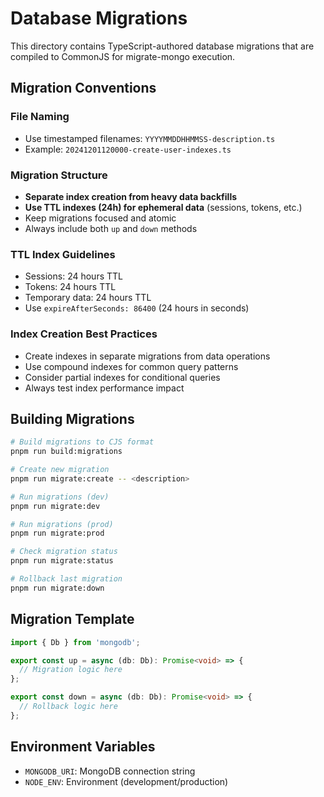 # Database Migrations

This directory contains TypeScript-authored database migrations that are compiled to CommonJS for migrate-mongo execution.

## Migration Conventions

### File Naming
- Use timestamped filenames: `YYYYMMDDHHMMSS-description.ts`
- Example: `20241201120000-create-user-indexes.ts`

### Migration Structure
- **Separate index creation from heavy data backfills**
- **Use TTL indexes (24h) for ephemeral data** (sessions, tokens, etc.)
- Keep migrations focused and atomic
- Always include both `up` and `down` methods

### TTL Index Guidelines
- Sessions: 24 hours TTL
- Tokens: 24 hours TTL  
- Temporary data: 24 hours TTL
- Use `expireAfterSeconds: 86400` (24 hours in seconds)

### Index Creation Best Practices
- Create indexes in separate migrations from data operations
- Use compound indexes for common query patterns
- Consider partial indexes for conditional queries
- Always test index performance impact

## Building Migrations

```bash
# Build migrations to CJS format
pnpm run build:migrations

# Create new migration
pnpm run migrate:create -- <description>

# Run migrations (dev)
pnpm run migrate:dev

# Run migrations (prod)
pnpm run migrate:prod

# Check migration status
pnpm run migrate:status

# Rollback last migration
pnpm run migrate:down
```

## Migration Template

```typescript
import { Db } from 'mongodb';

export const up = async (db: Db): Promise<void> => {
  // Migration logic here
};

export const down = async (db: Db): Promise<void> => {
  // Rollback logic here
};
```

## Environment Variables

- `MONGODB_URI`: MongoDB connection string
- `NODE_ENV`: Environment (development/production)
